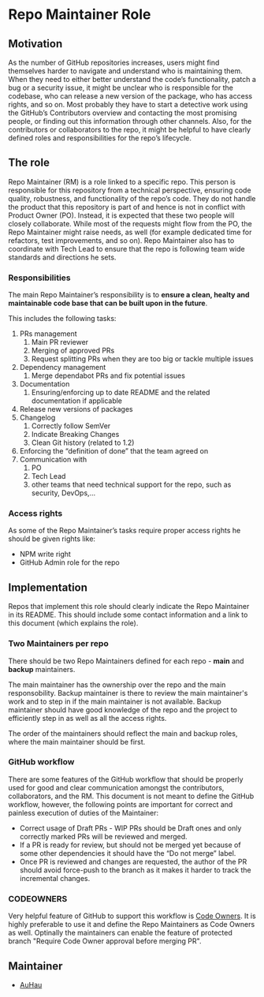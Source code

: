 # Repo Maintainer Role

## Motivation

As the number of GitHub repositories increases, users might find themselves harder to navigate and understand who is maintaining them. When they need to either better understand the code’s functionality, patch a bug or a security issue, it might be unclear who is responsible for the codebase, who can release a new version of the package, who has access rights, and so on. Most probably they have to start a detective work using the GitHub’s Contributors overview and contacting the most promising people, or finding out this information through other channels.
Also, for the contributors or collaborators to the repo, it might be helpful to have clearly defined roles and responsibilities for the repo’s lifecycle.

## The role

Repo Maintainer (RM) is a role linked to a specific repo. This person is responsible for this repository from a technical perspective, ensuring code quality, robustness, and functionality of the repo’s code. They do not handle the product that this repository is part of and hence is not in conflict with Product Owner (PO). Instead, it is expected that these two people will closely collaborate. While most of the requests might flow from the PO, the Repo Maintainer might raise needs, as well (for example dedicated time for refactors, test improvements, and so on). Repo Maintainer also has to coordinate with Tech Lead to ensure that the repo is following team wide standards and directions he sets.

### Responsibilities

The main Repo Maintainer’s responsibility is to **ensure a clean, healty and maintainable code base that can be built upon in the future**.

This includes the following tasks:

1. PRs management
   1. Main PR reviewer
   2. Merging of approved PRs
   3. Request splitting PRs when they are too big or tackle multiple issues
2. Dependency management
   1. Merge dependabot PRs and fix potential issues
3. Documentation
   1. Ensuring/enforcing up to date README and the related documentation if applicable
4. Release new versions of packages
5. Changelog
   1. Correctly follow SemVer
   2. Indicate Breaking Changes
   3. Clean Git history (related to 1.2)
6. Enforcing the “definition of done” that the team agreed on
7. Communication with
   1. PO
   2. Tech Lead
   3. other teams that need technical support for the repo, such as security, DevOps,…

### Access rights

As some of the Repo Maintainer’s tasks require proper access rights he should be given rights like:

- NPM write right
- GitHub Admin role for the repo

## Implementation

Repos that implement this role should clearly indicate the Repo Maintainer in its README. This should include some contact information and a link to this document (which explains the role).

### Two Maintainers per repo

There should be two Repo Maintainers defined for each repo - **main** and **backup** maintainers. 

The main maintainer has the ownership over the repo and the main responsobility. Backup maintainer is there to review the main maintainer's work and to step in if the main maintainer is not available. Backup maintainer should have good knowledge of the repo and the project to efficiently step in as well as all the access rights. 

The order of the maintainers should reflect the main and backup roles, where the main maintainer should be first.

### GitHub workflow

There are some features of the GitHub workflow that should be properly used for good and clear communication amongst the contributors, collaborators, and the RM. This document is not meant to define the GitHub workflow, however, the following points are important for correct and painless execution of duties of the Maintainer:

 - Correct usage of Draft PRs - WIP PRs should be Draft ones and only correctly marked PRs will be reviewed and merged.
 - If a PR is ready for review, but should not be merged yet because of some other dependencies it should have the “Do not merge” label.
 - Once PR is reviewed and changes are requested, the author of the PR should avoid force-push to the branch as it makes it harder to track the incremental changes.

### CODEOWNERS

Very helpful feature of GitHub to support this workflow is [Code Owners](https://docs.github.com/en/free-pro-team@latest/github/creating-cloning-and-archiving-repositories/about-code-owners). It is highly preferable to use it and define the Repo Maintainers as Code Owners as well. Optinally the maintainers can enable the feature of protected branch "Require Code Owner approval before merging PR".

## Maintainer

 - [AuHau](https://github.com/auhau/)

